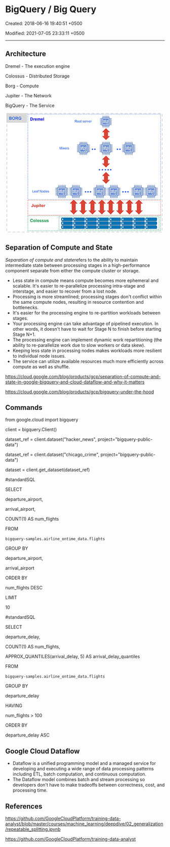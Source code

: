 # BigQuery / Big Query

Created: 2018-06-16 19:40:51 +0500

Modified: 2021-07-05 23:33:11 +0500

---

## Architecture

Dremel - The execution engine

Colossus - Distributed Storage

Borg - Compute

Jupiter - The Network

BigQuery - The Service

![](../../media/Cloud-Others-BigQuery---Big-Query-image1.png)



## Separation of Compute and State

*Separation of compute and state*refers to the ability to maintain intermediate state between processing stages in a high-performance component separate from either the compute cluster or storage.
-   Less state in compute means compute becomes more ephemeral and scalable. It's easier to re-parallelize processing intra-stage and interstage, and easier to recover from a lost node.
-   Processing is more streamlined; processing stages don't conflict within the same compute nodes, resulting in resource contention and bottlenecks.
-   It's easier for the processing engine to re-partition workloads between stages.
-   Your processing engine can take advantage of pipelined execution. In other words, it doesn't have to wait for Stage N to finish before starting Stage N+1.
-   The processing engine can implement dynamic work repartitioning (the ability to re-parallelize work due to slow workers or data skew).
-   Keeping less state in processing nodes makes workloads more resilient to individual node issues.
-   The service can utilize available resources much more efficiently across compute as well as shuffle.

<https://cloud.google.com/blog/products/gcp/separation-of-compute-and-state-in-google-bigquery-and-cloud-dataflow-and-why-it-matters>

<https://cloud.google.com/blog/products/gcp/bigquery-under-the-hood>

## Commands

from google.cloud import bigquery

client = bigquery.Client()

dataset_ref = client.dataset("hacker_news", project="bigquery-public-data")

dataset_ref = client.dataset("chicago_crime", project="bigquery-public-data")

dataset = client.get_dataset(dataset_ref)

#standardSQL

SELECT

departure_airport,

arrival_airport,

COUNT(1) AS num_flights

FROM

`bigquery-samples.airline_ontime_data.flights`

GROUP BY

departure_airport,

arrival_airport

ORDER BY

num_flights DESC

LIMIT

10

#standardSQL

SELECT

departure_delay,

COUNT(1) AS num_flights,

APPROX_QUANTILES(arrival_delay, 5) AS arrival_delay_quantiles

FROM

`bigquery-samples.airline_ontime_data.flights`

GROUP BY

departure_delay

HAVING

num_flights > 100

ORDER BY

departure_delay ASC

## Google Cloud Dataflow
-   Dataflow is a unified programming model and a managed service for developing and executing a wide range of data processing patterns including ETL, batch computation, and continuous computation.
-   The Dataflow model combines batch and stream processing so developers don't have to make tradeoffs between correctness, cost, and processing time.

## References

<https://github.com/GoogleCloudPlatform/training-data-analyst/blob/master/courses/machine_learning/deepdive/02_generalization/repeatable_splitting.ipynb>

<https://github.com/GoogleCloudPlatform/training-data-analyst>

